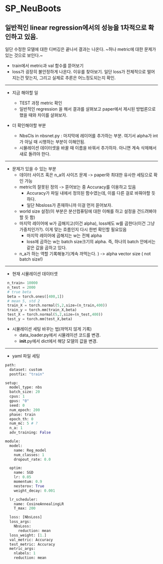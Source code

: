 # SP_NeuBoots

**일반적인 linear regression에서의 성능을 1차적으로 확인하고 있음.**
--- 
일단 수정한 모델에 대한 디버깅은 끝나서 결과는 나온다. ~허나 metric에 대한 문제가 있는 것으로 보인다.~
- train에서 metric과 val 함수를 뜯어보기  
- loss가 굉장히 불안정하게 나온다. 이유를 찾아보기. 일단 loss가 전체적으로 떨어지는건 맞는지, 그리고 실제로 추론은 어느정도되는지 확인.
  
---  
- 지금 해야할 일 
  -  TEST 과정 metric 확인 
  - 일반적인 regression 을 해서 결과를 살펴보고 paper에서 제시된 방법론으로 했을 때와 차이를 살펴보자. 


- 더 확인해야할 부분
  - NbsCls in nbsnet.py : 마지막에 레이어를 추가하는 부분. 여기서 alpha가 int가 아닐 때 시행하는 부분이 이해안됨.
  - 시뮬레이션 데이터셋을 바꿀 때 이름을 바꿔서 추가하자. 아니면 계속 삭제해서 새로 돌려야 한다. 

---
- 문제가 있을 수 있는 부분
  - 데이터 사이즈 혹은 n_a의 사이즈 문제 -> paper와 최대한 유사한 세팅으로 확인 가능
  - metric의 잘못된 정의 -> 뜯어보는 중 Accuracy를 이용하고 있음
    - Accuracy가 파일 내에서 정의된 함수였는데, 이를 다른 걸로 바꿔야할 듯 하다. 
    - 일단 Nbsloss가 존재하니까 이걸 먼저 뜯어보자.
  - world size 설정(이 부분은 분산컴퓨팅에 대한 이해를 하고 설정을 건드려봐야할 듯 함)
  - 마지막 레이어에 w가 곱해지고(이건 alpha), loss에도 w를 곱한다(이건 그냥 가중치인가?). 이게 맞는 흐름인지 다시 한번 확인할 필요있음
    - 마지막 레이어에 곱해지는 w는 전체 alpha
    - loss에 곱하는 w는 batch size크기의 alpha. 즉, 하나의 batch 안에서는 같은 값을 곱하고 있다. 
  - n_a가 하는 역할 기록해놓기(계속 까먹는다. ) -> alpha vector size ( not batch size!)
---


   
- 현재 시뮬레이션 데이터셋
```python
 n_train= 10000
 n_test = 2000
 # true beta
 beta = torch.ones([400,1])
 # mean 5, std 2
 train_X = torch.normal(5,2,size=(n_train,400))
 train_y = torch.mm(train_X,beta)
 test_X = torch.normal(5,2,size=(n_test,400))
 test_y = torch.mm(test_X,beta)
```
- 시뮬레이션 세팅 바꾸는 법(까먹지 않게 기록)
  - data_loader.py에서 시뮬레이션 코드를 변경.
  - __init__.py에서 dict에서 해당 모델의 값을 변경.

---
- yaml 파일 세팅
```python
path:
  dataset: custom
  postfix: "train"

setup:
  model_type: nbs
  batch_size: 20
  cpus: 1
  gpus: "0"
  seed: 0
  num_epoch: 200
  phase: train
  epoch_th: 0
  num_mc: 5 # ?
  n_a: 1
  adv_training: False

module:
  model:
    name: Reg_model
    num_classes: 1
    dropout_rate: 0.0

  optim:
    name: SGD
    lr: 0.05
    momentum: 0.9
    nesterov: True
    weight_decay: 0.001

  lr_scheduler:
    name: CosineAnnealingLR
    T_max: 200

  loss: [NbsLoss]
  loss_args:
    NbsLoss:
      reduction: mean
  loss_weight: [1.]
  val_metric: Accuracy
  test_metric: Accuracy
  metric_args:
    nlabels: 1
    reduction: mean 
```
